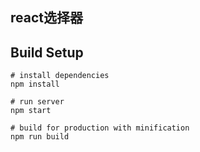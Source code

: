 ## react选择器

## Build Setup

```
# install dependencies
npm install

# run server
npm start

# build for production with minification
npm run build
```